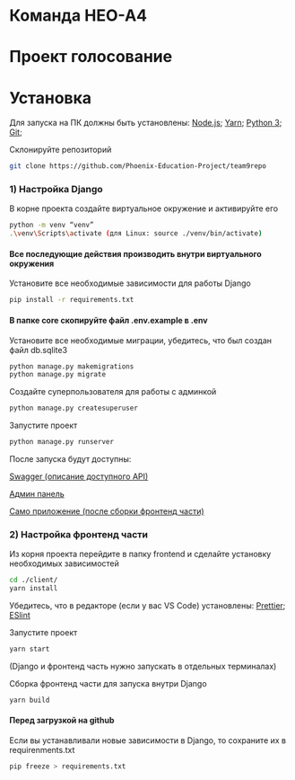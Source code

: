 # Команда НЕО-А4

# Проект голосование

# Установка

Для запуска на ПК должны быть установлены:
[Node.js](https://nodejs.org/);
[Yarn](https://yarnpkg.com/);
[Python 3](https://www.python.org/downloads/);
[Git](https://git-scm.com/);

Склонируйте репозиторий

```sh
git clone https://github.com/Phoenix-Education-Project/team9repo
```

### 1) Настройка Django

В корне проекта создайте виртуальное окружение и активируйте его

```sh
python -m venv “venv”
.\venv\Scripts\activate (для Linux: source ./venv/bin/activate)
```

#### Все последующие действия производить внутри виртуального окружения

Установите все необходимые зависимости для работы Django

```sh
pip install -r requirements.txt
```

#### В папке core скопируйте файл .env.example в .env

Установите все необходимые миграции, убедитесь, что был создан файл db.sqlite3

```sh
python manage.py makemigrations
python manage.py migrate
```

Создайте суперпользователя для работы с админкой

```sh
python manage.py createsuperuser
```

Запустите проект

```sh
python manage.py runserver
```

После запуска будут доступны:

[Swagger (описание доступного API)](http://127.0.0.1:8000/swagger/)

[Админ панель](http://127.0.0.1:8000/admin/)

[Само приложение (после сборки фронтенд части)](http://127.0.0.1:8000/)

### 2) Настройка фронтенд части

Из корня проекта перейдите в папку frontend и сделайте установку необходимых зависимостей

```sh
cd ./client/
yarn install
```

Убедитесь, что в редакторе (если у вас VS Code) установлены:
[Prettier](https://marketplace.visualstudio.com/items?itemName=esbenp.prettier-vscode);
[ESlint](https://marketplace.visualstudio.com/items?itemName=dbaeumer.vscode-eslint)

Запустите проект

```sh
yarn start
```

(Django и фронтенд часть нужно запускать в отдельных терминалах)

Сборка фронтенд части для запуска внутри Django

```sh
yarn build
```

#### Перед загрузкой на github

Если вы устанавливали новые зависимости в Django, то сохраните их в requirenments.txt

```sh
pip freeze > requirements.txt
```
